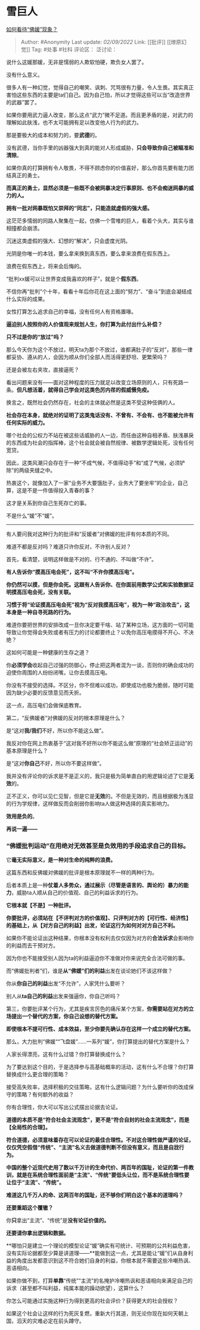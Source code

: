 # 雪巨人
[如何看待“佛媛”现象？](https://www.zhihu.com/question/488536580/answer/2653166702)

> Author: #Anonymity
> Last update: *02/09/2022*
> Link: [[批评]] [[燎原幻觉]]
> Tag: #处事 #社科
> 评论区：
> 泛讨论：

说什么这媛那媛，无非是懦弱的人欺软怕硬，欺负女人罢了。

没有什么意义。

很多人有一种幻觉，觉得自己的嘲笑、讽刺、咒骂很有力量，令人生畏。其实真正害怕这些东西的主要是ta们自己。因为自己怕，所以才觉得这些可以当“改造世界的武器”罢了。

如果你要用武力逼人改变，那么这点“武力”微不足道。而且更矛盾的是，对武力的理解如此肤浅，也不太可能拥有足以改变他人行为的武力。

那是要极大的成本和努力的，要**武德**的。

没有武德，当你手里的凶器强大到真的能对人形成威胁，**只会导致你自己被瞄准和清除**。

如果你真的打算拥有令人敬畏，不得不顾虑你的价值喜好，那么你首先要有能力团结真正的勇士。

**而真正的勇士，显然必须是一些既不会被网暴决定行事原则、也不会痴迷网暴的威力的人。**

**拥有一批对网暴既怕又崇拜的“同志”，只能造就虚假的强大感。**

这茫茫多懦弱的同路人聚集在一起，仿佛一个雪堆的巨人，看着个头大，其实与谁相撞都会崩溃。

沉迷这类虚假的强大、幻想的“解决”，只会虚度光阴。

光阴是你唯一的本钱，要么拿来换到真东西，要么拿来浪费在假东西上。

浪费在假东西上，将来会后悔的。

“批判xx媛可以让世界变成我喜欢的样子”，就是个**假东西**。

不信你再“批判”个十年，看看十年后你花在这上面的“努力”、“奋斗”到底会凝结成什么实际的成果。

女性打算怎么追求自己的幸福，没有任何人有资格置喙。

**逼迫别人按照你的人价值观来规划人生，你打算为此付出什么补偿？**

**只不过是你的“放过”吗？**

那么今天你为这个不放过，明天ta为那个不放过，谁都满肚子的“反对”，那些一律都妥协、遵从的人，会因为顺从你们全部人而活得更舒坦、更繁荣吗？

还是会被左右夹攻，直接逼死？

看出问题来没有——面对这种程度的压力就足以改变立场原则的人，只有死路一条。**但凡想活着，就得自己学会对这类色厉内荏的假威慑免疫。**

换言之，既然社会仍然存在，社会的主体就必然是这类不受这种伎俩的人。

**社会存在本身，就绝对的证明了这类鬼话没有、不曾有、不会有、也不能被允许有任何实际的威力。**

哪个社会的公权力不站在被这些话威胁的人一边，而任由这种自相矛盾、肤浅暴戾的东西成为社会的指挥棒，这个社会就会被自然规律、被数学逻辑处死，没有任何宽贷。

因此，这类风潮只会存在于一种“不成气候，不值得动手”和“成了气候，必须铲除”的两级夹缝之中。

热衷这个，就像加入了一家“业务不大要饿肚子，业务大了要坐牢”的企业，自己算，这是不是一件值得投入青春的事？

这才是关系到你自己生死存亡的事。

不是什么“媛”不“媛”。

---

有人要问我对这种行为的批评和“反媛者”对佛媛的批评有何本质的不同。

难道不都是反对吗？难道只许你反对，不许别人反对？

首先，看清楚，说明这样做是不对的、行不通的、不叫做“不许”。

**有人告诉你“摸高压电会死”，这不叫“不许你摸高压电”。**

**你仍然可以摸，但是你会死。这跟有人告诉你、在你面前用数学公式和实验数据证明摸高压电会死，没有关联。**

**习惯于将“论证摸高压电会死”视为“反对我摸高压电”，视为一种“政治攻击”，这本身是一种自寻死路的行为。**

难道你要把世界的安排改成一旦你决定要干啥、站了某种立场，这方面的一切可能导致让你觉得会失败或者有压力的讨论都要终止？以免你高压电摸得不开心、不决绝？

这如何可能是一种健康的生存之道？

你**必须学会**收起自己过强的防御心，停止把这两者混为一谈，否则你的确会成功的迫使你周围的人纷纷闭嘴，让你去摸高压电。

你没有不接受的选择。不区分，你不但难以成功，即使成功也极为脆弱，随时可能因为缺少必要的反馈意见而夭折。

这一点，高压电们会做保底教育。

第二，“反佛媛者”对佛媛的反对的根本原理是什么？

是“这对**我/我们**不好，所以你不能这么做”。

我反对你在网上热衷基于“这对我不好所以你不能这么做”原理的“社会矫正运动”的基本原理是什么？

是“这对**你自己**不好，所以你不要这样做”。

我并没有评论你的诉求是不是正义的，我只是极为简单直白的用逻辑论述了它是**无效**的。

正不正义，你可以见仁见智，但是它是**无效**的。不但是无效的，而且根据极为浅显的行为学规律，这样做反而会削弱你影响ta人做这种选择的真实影响力。

**效用是负的**。

**再说一遍——**

### **“佛媛批判运动”在用绝对无效甚至是负效用的手段追求自己的目标。**

它**毫无实际意义，是一种对生命的纯粹的浪费。**

这篇东西和反佛媛对佛媛的批评是根本原理就不一样的两种行为。

后者本质上是一种**仗着人多势众，通过展示（尽管是语言的、舆论的）暴力的能力**，威胁ta人顺从自己的价值观、自己的利益诉求的行为。

**它根本就【不是】一种批评。**

**你要批评，必须站在【不评判对方的价值观】、只评判对方的【可行性、经济性】的基础上，从【对方自己的利益】出发，论证这行为如何对对方自己不利。**

如果你不能论证出这种结果，你根本没有权利去仅仅因为对方的**合法诉求**会影响你的利益而去干预对方。

因为你也不能接受别人因为ta的利益逼迫你不准做对你来说完全合法可做的事。

而“佛媛批判者”们，谁是**从“佛媛”们的利益**出发在谈论她们不该这样做？

你从**你自己的利益**出发“不允许”，人家凭什么要听？

别人从**ta自己的利益**出发来强逼你，你自己听吗？

第三，你要批评某个行为，尤其是疾言厉色的痛斥某个方案，**你需要站在对方的立场提出一个替代的方案，你自己设想的替代方案。**

**即使根本不提可行性、成本效益，至少你要先确认存在这样一个成立的替代方案。**

那么，大力批判“佛媛““飞盘媛”……一系列“媛”，你打算提出的替代方案是什么？

人家长得漂亮，这有什么过错？你打算替换成什么？

为了要达到这个目的，于是选择参与高基础概率的活动，这有什么不合理？你打算替换成什么更合理的策略？

接受高失败率，选择积极的交往策略，这有什么逻辑问题？为什么要听你的改成保守的策略？有何额外的收益？

你有合理性，你大可以写出公式摆出论据去论证。

**道德的本质不是“符合社会主流观念”，更不是“符合自封的社会主流观念”，而是【全局性的合理】。**

**符合道德，必须意味着存在可以论证的最佳合理性。不对这合理性做严谨的论证，仅仅凭空假借“传统”、“主流”名义去做道德判断不但没有意义，而且是自戕行为。**

**中国的整个近现代史用了数以千万计的生命代价、两百年的国耻，论证的第一件教训，就是在系统合理性面前是“主流”、“传统”要低头让位，而不是系统合理性要让位于“主流”、“传统”。**

**难道这几千万人的命、这两百年的国耻，还不够你们明白这个基本的道理吗？**

**还要重蹈这个覆辙？**

你**只**拿出“主流”、“传统”是**没有论证价值的。**

**还要请你拿出逻辑和数据。**

**哪怕只是建立一个理论的模型论证“媛”确实有可统计、可预期的公共利益危害，没有实际论据都至少算是讲道理——**能做到这一点，尤其是能让“媛”们从自身利益的角度出发都意识到这不符合她们自身的利益，你根本就不需要这些冷嘲热讽、恶语相向。

如果你做不到，打算**单靠**“传统”“主流”的名掩护冷嘲热讽和恶语相向来满足自己的诉求（甚至都不叫利益，纯属本能的躁动欲望），这算什么？

你怎么可能通过实施这种行为得到更高的社会评价？获得更大的社会授权？

如果这个社会让这样的行为死灰复燃，重新大行其道，则无论你现在如何天朝上国，滔天的灾难必定在前头蹲守。

